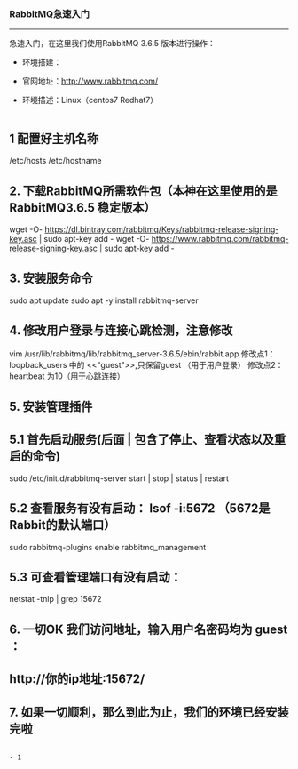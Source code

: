 ### RabbitMQ急速入门

------

急速入门，在这里我们使用RabbitMQ 3.6.5 版本进行操作：

- 环境搭建：

- 官网地址：http://www.rabbitmq.com/

- 环境描述：Linux（centos7 Redhat7）

  ```shell
## 1 配置好主机名称
/etc/hosts /etc/hostname

## 2. 下载RabbitMQ所需软件包（本神在这里使用的是 RabbitMQ3.6.5 稳定版本）
wget -O- https://dl.bintray.com/rabbitmq/Keys/rabbitmq-release-signing-key.asc | sudo apt-key add -
wget -O- https://www.rabbitmq.com/rabbitmq-release-signing-key.asc | sudo apt-key add -

## 3. 安装服务命令
sudo apt update
sudo apt -y install rabbitmq-server

## 4. 修改用户登录与连接心跳检测，注意修改
vim /usr/lib/rabbitmq/lib/rabbitmq_server-3.6.5/ebin/rabbit.app
修改点1：loopback_users 中的 <<"guest">>,只保留guest （用于用户登录）
修改点2：heartbeat 为10（用于心跳连接）

## 5. 安装管理插件

## 5.1 首先启动服务(后面 | 包含了停止、查看状态以及重启的命令)
sudo /etc/init.d/rabbitmq-server start | stop | status | restart

## 5.2 查看服务有没有启动： lsof -i:5672 （5672是Rabbit的默认端口）
sudo rabbitmq-plugins enable rabbitmq_management

## 5.3 可查看管理端口有没有启动： 
netstat -tnlp | grep 15672

## 6. 一切OK 我们访问地址，输入用户名密码均为 guest ：
## http://你的ip地址:15672/

## 7. 如果一切顺利，那么到此为止，我们的环境已经安装完啦
  ```

- 1
